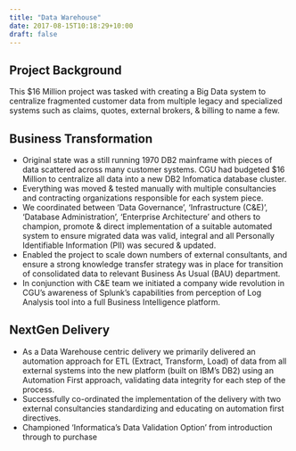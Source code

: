 ```yaml
---
title: "Data Warehouse"
date: 2017-08-15T10:18:29+10:00
draft: false
---
```


## Project Background
This $16 Million project was tasked with creating a Big Data system to centralize fragmented customer data from multiple legacy and specialized systems such as claims, quotes, external brokers, & billing to name a few.

## Business Transformation
- Original state was a still running 1970 DB2 mainframe with pieces of data scattered across many customer systems. CGU had budgeted $16 Million to centralize all data into a new DB2 Infomatica database cluster.
- Everything was moved & tested manually with multiple consultancies and contracting organizations responsible for each system piece.
- We coordinated between ‘Data Governance’, ‘Infrastructure (C&E)’, ‘Database Administration’, ‘Enterprise Architecture’ and others to champion, promote & direct implementation of a suitable automated system to ensure migrated data was valid, integral and all Personally Identifiable Information (PII) was secured & updated.
- Enabled the project to scale down numbers of external consultants, and ensure a strong knowledge transfer strategy was in place for transition of consolidated data to relevant Business As Usual (BAU) department.
- In conjunction with C&E team we initiated a company wide revolution in CGU’s awareness of Splunk’s capabilities from perception of Log Analysis tool into a full Business Intelligence platform.

## NextGen Delivery
- As a Data Warehouse centric delivery we primarily delivered an automation approach for ETL (Extract, Transform, Load) of data from all external systems into the new platform (built on IBM’s DB2) using an Automation First approach, validating data integrity for each step of the process.
- Successfully co-ordinated the implementation of the delivery with two external consultancies standardizing and educating on automation first directives.
- Championed ‘Informatica’s Data Validation Option’ from introduction through to purchase
